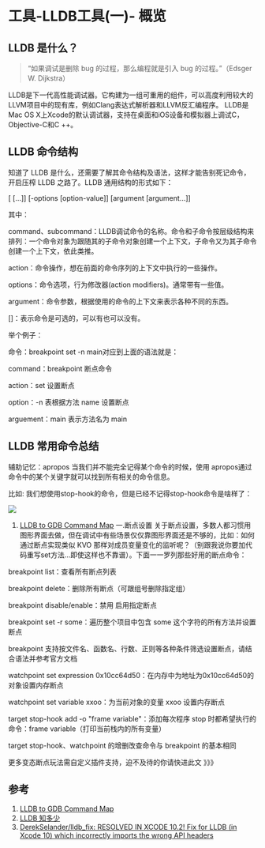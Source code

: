 # 工具-LLDB工具(一)- 概览



## LLDB 是什么？
> “如果调试是删除 bug 的过程，那么编程就是引入 bug 的过程。”（Edsger W. Dijkstra）

LLDB是下一代高性能调试器。它构建为一组可重用的组件，可以高度利用较大的LLVM项目中的现有库，例如Clang表达式解析器和LLVM反汇编程序。
LLDB是Mac OS X上Xcode的默认调试器，支持在桌面和iOS设备和模拟器上调试C，Objective-C和C ++。


## LLDB 命令结构


知道了 LLDB 是什么，还需要了解其命令结构及语法，这样才能告别死记命令，开启压榨 LLDB 之路了。LLDB 通用结构的形式如下：

<command> [<subcommand> [<subcommand>...]] <action> [-options [option-value]] [argument [argument...]]

其中：

command、subcommand：LLDB调试命令的名称。命令和子命令按层级结构来排列：一个命令对象为跟随其的子命令对象创建一个上下文，子命令又为其子命令创建一个上下文，依此类推。

action：命令操作，想在前面的命令序列的上下文中执行的一些操作。

options：命令选项，行为修改器(action modifiers)。通常带有一些值。

argument：命令参数，根据使用的命令的上下文来表示各种不同的东西。

[]：表示命令是可选的，可以有也可以没有。

举个例子：

命令：breakpoint set -n main对应到上面的语法就是：

command：breakpoint 断点命令

action：set 设置断点

option：-n 表根据方法 name 设置断点

arguement：main 表示方法名为 main



## LLDB 常用命令总结
辅助记忆：apropos
当我们并不能完全记得某个命令的时候，使用 apropos通过命令中的某个关键字就可以找到所有相关的命令信息。

比如: 我们想使用stop-hook的命令，但是已经不记得stop-hook命令是啥样了：

![](https://pic-mike.oss-cn-hongkong.aliyuncs.com/Blog/20190412091420.png)

1. [LLDB to GDB Command Map](https://lldb.llvm.org/lldb-gdb.html)
一.断点设置
关于断点设置，多数人都习惯用图形界面去做，但在调试中有些场景仅仅靠图形界面还是不够的，比如：如何通过断点实现类似 KVO 那样对成员变量变化的监听呢？（别跟我说你要加代码重写set方法…即使这样也不靠谱）。下面一一罗列那些好用的断点命令：

breakpoint list：查看所有断点列表

breakpoint delete：删除所有断点（可跟组号删除指定组）

breakpoint disable/enable：禁用 启用指定断点

breakpoint set -r some：遍历整个项目中包含 some 这个字符的所有方法并设置断点

breakpoint 支持按文件名、函数名、行数、正则等各种条件筛选设置断点，请结合语法并参考官方文档

watchpoint set expression 0x10cc64d50：在内存中为地址为0x10cc64d50的对象设置内存断点

watchpoint set variable xxoo：为当前对象的变量 xxoo 设置内存断点

target stop-hook add -o "frame variable"：添加每次程序 stop 时都希望执行的命令：frame variable（打印当前栈内的所有变量）

target stop-hook、watchpoint 的增删改查命令与 breakpoint 的基本相同

更多变态断点玩法需自定义插件支持，迫不及待的你请快进此文 》》》



## 参考

1. [LLDB to GDB Command Map](https://lldb.llvm.org/lldb-gdb.html)
2. [LLDB 知多少](https://mp.weixin.qq.com/s/VEpClFwTQn66f8INeHRFlQ)
3. [DerekSelander/lldb_fix: RESOLVED IN XCODE 10.2! Fix for LLDB (in Xcode 10) which incorrectly imports the wrong API headers](https://github.com/DerekSelander/lldb_fix)